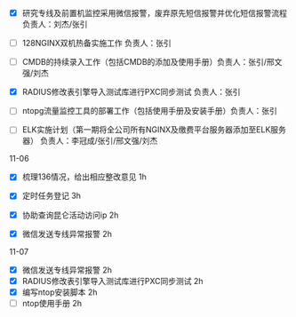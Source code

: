 - [x] 研究专线及前置机监控采用微信报警，废弃原先短信报警并优化短信报警流程 负责人：刘杰/张引
- [ ] 128NGINX双机热备实施工作 负责人：张引
- [ ] CMDB的持续录入工作（包括CMDB的添加及使用手册）负责人：张引/邢文强/刘杰
- [x] RADIUS修改表引擎导入测试库进行PXC同步测试 负责人：张引
- [ ] ntopg流量监控工具的部署工作（包括使用手册及安装手册）负责人：张引
- [ ] ELK实施计划（第一期将全公司所有NGINX及缴费平台服务器添加至ELK服务器） 负责人：李冠成/张引/邢文强/刘杰



11-06

- [x] 梳理136情况，给出相应整改意见 1h
- [x] 定时任务登记 3h


- [x] 协助查询昆仑活动访问ip 2h
- [x] 微信发送专线异常报警 2h

11-07

- [x] 微信发送专线异常报警 2h
- [x] RADIUS修改表引擎导入测试库进行PXC同步测试 2h
- [x] 编写ntop安装脚本 2h
- [ ] ntop使用手册 2h